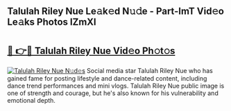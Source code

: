 ## Talulah Riley Nue Le𝚊k𝚎d N𝚞𝚍e - Part-ImT Vid𝚎o Le𝚊ks Photos lZmXI

# <h2><a href="http://fb4ngl4.evod.top/?m=Talulah+Riley+Nue">🔗 👉🔴 Talulah Riley Nue Vid𝚎o Ph𝚘t𝚘s</a></h2>

[![Talulah Riley Nue N𝚞d𝚎s](https://i.imgur.com/8V9OHl7.gif)](http://fb4ngl4.evod.top/?m=Talulah+Riley+Nue)
Social media star Talulah Riley Nue who has gained fame for posting lifestyle and dance-related content, including dance trend performances and mini vlogs. Talulah Riley Nue public image is one of strength and courage, but he's also known for his vulnerability and emotional depth. 
